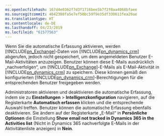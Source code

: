 ```yaml
---
ms.openlocfilehash: 167d4e0362f7d3f1716bee5b7f2f0aa4068bfaee
ms.sourcegitcommit: 4042388fa5e7ef50bc59f9e35df330613fea29ae
ms.translationtype: HT
ms.contentlocale: de-DE
ms.lasthandoff: 04/23/2019
ms.locfileid: "61577563"
---
```

Wenn Sie die automatische Erfassung aktivieren, werden [!INCLUDE[pn_Exchange](pn-exchange.md)]-Daten von [!INCLUDE[pn_dynamics_crm](pn-dynamics-crm.md)] abgerufen, jedoch nicht gespeichert, um dem angemeldeten Benutzer E-Mail-Aktivitäten anzuzeigen. Benutzer können diese E-Mails ausdrücklich „nachverfolgen“, um [!INCLUDE[pn_Exchange](pn-exchange.md)]-E-Mails als E-Mail-Aktivität in [!INCLUDE[pn_dynamics_crm](pn-dynamics-crm.md)] zu speichern. Diese können gemäß den konfigurierten [!INCLUDE[pn_dynamics_crm](pn-dynamics-crm.md)]-Berechtigungen für die entsprechenden Benutzer freigegeben werden.  
  
 Administratoren aktivieren und deaktivieren die automatische Erfassung, indem sie zu **Einstellungen** > **Intelligenzkonfiguration** navigieren, auf die Registerkarte **Automatisch erfassen** klicken und die entsprechende Auswahl treffen. Benutzer können die automatische Erfassung ebenfalls deaktivieren. Sie ändern auf der Registerkarte „E-Mail“ in **Persönliche Optionen** die Einstellung **Show email not tracked in Dynamics 365 in the Activities list** (Nicht in Dynamics 365 nachverfolgte E-Mails in der Aktivitätenliste anzeigen) in **Nein**.